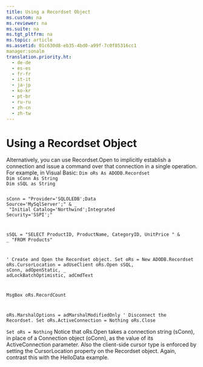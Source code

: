 ```yaml
---
title: Using a Recordset Object
ms.custom: na
ms.reviewer: na
ms.suite: na
ms.tgt_pltfrm: na
ms.topic: article
ms.assetid: 01c630d8-eb35-4bd0-a99f-7c0f85316cc1
manager:sonalm
translation.priority.ht: 
  - de-de
  - es-es
  - fr-fr
  - it-it
  - ja-jp
  - ko-kr
  - pt-br
  - ru-ru
  - zh-cn
  - zh-tw
---
```

# Using a Recordset Object
<?xml version="1.0" encoding="utf-8"?>
<developerReferenceWithoutSyntaxDocument xmlns="http://ddue.schemas.microsoft.com/authoring/2003/5" xmlns:xlink="http://www.w3.org/1999/xlink" xmlns:xsi="http://www.w3.org/2001/XMLSchema-instance" xsi:schemaLocation="http://ddue.schemas.microsoft.com/authoring/2003/5 http://dduestorage.blob.core.windows.net/ddueschema/developer.xsd">
  <introduction>
    <para>Alternatively, you can use <legacyBold>Recordset.Open</legacyBold> to implicitly establish a connection and issue a command over that connection in a single operation. For example, in Visual Basic:</para>
    <code>Dim oRs As ADODB.Recordset
Dim sConn As String
Dim sSQL as String

<codeFeaturedElement>sConn = "Provider='SQLOLEDB';Data Source='MySqlServer';" &amp; _</codeFeaturedElement>
<codeFeaturedElement>             "Initial Catalog='Northwind';Integrated Security='SSPI';"</codeFeaturedElement>

sSQL = "SELECT ProductID, ProductName, CategoryID, UnitPrice " &amp; _
             "FROM Products"

' Create and Open the Recordset object.
Set oRs = New ADODB.Recordset
oRs.CursorLocation = adUseClient
oRs.Open sSQL, <codeFeaturedElement>sConn</codeFeaturedElement>, adOpenStatic, _
               adLockBatchOptimistic, adCmdText
                      
MsgBox oRs.RecordCount
        
oRs.MarshalOptions = adMarshalModifiedOnly
' Disconnect the Recordset.
Set oRs.ActiveConnection = Nothing
oRs.Close        
Set oRs = Nothing</code>
    <para>Notice that <legacyBold>oRs.Open</legacyBold> takes a connection string (<legacyItalic>sConn</legacyItalic>), in place of a <legacyBold>Connection</legacyBold> object (<legacyItalic>oConn</legacyItalic>), as the value of its <legacyBold>ActiveConnection</legacyBold> parameter. Also the client-side cursor type is enforced by setting the <legacyBold>CursorLocation</legacyBold> property on the <legacyBold>Recordset</legacyBold> object. Again, contrast this with the <legacyBold>HelloData</legacyBold> example.</para>
  </introduction>
  <relatedTopics />
</developerReferenceWithoutSyntaxDocument>